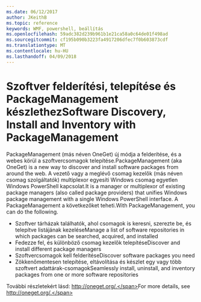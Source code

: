 ```yaml
---
ms.date: 06/12/2017
author: JKeithB
ms.topic: reference
keywords: WMF, powershell, beállítás
ms.openlocfilehash: 59adc382d239b961b1e21ca58a0c64de01f498ad
ms.sourcegitcommit: cf195b090b3223fa4917206dfec7f0b603873cdf
ms.translationtype: MT
ms.contentlocale: hu-HU
ms.lasthandoff: 04/09/2018
---
```

# <a name="software-discovery-install-and-inventory-with-packagemanagement"></a><span data-ttu-id="e0188-102">Szoftver felderítési, telepítése és PackageManagement készlethez</span><span class="sxs-lookup"><span data-stu-id="e0188-102">Software Discovery, Install and Inventory with PackageManagement</span></span>

<span data-ttu-id="e0188-103">PackageManagement (más néven OneGet) új módja a felderítése, és a webes körül a szoftvercsomagok telepítése.</span><span class="sxs-lookup"><span data-stu-id="e0188-103">PackageManagement (aka OneGet) is a new way to discover and install software packages from around the web.</span></span> <span data-ttu-id="e0188-104">A vezető vagy a meglévő csomag kezelők (más néven csomag szolgáltatók) multiplexor egyesíti Windows csomag egyetlen Windows PowerShell kapcsolat.</span><span class="sxs-lookup"><span data-stu-id="e0188-104">It is a manager or multiplexor of existing package managers (also called package providers) that unifies Windows package management with a single Windows PowerShell interface.</span></span> <span data-ttu-id="e0188-105">A PackageManagement a következőket teheti.</span><span class="sxs-lookup"><span data-stu-id="e0188-105">With PackageManagement, you can do the following.</span></span>

-   <span data-ttu-id="e0188-106">Szoftver tárházak találhatók, ahol csomagok is keresni, szerezte be, és telepítve listájának kezelése</span><span class="sxs-lookup"><span data-stu-id="e0188-106">Manage a list of software repositories in which packages can be searched, acquired, and installed</span></span>
-   <span data-ttu-id="e0188-107">Fedezze fel, és különböző csomag kezelők telepítése</span><span class="sxs-lookup"><span data-stu-id="e0188-107">Discover and install different package managers</span></span>
-   <span data-ttu-id="e0188-108">Szoftvercsomagok kell felderítése</span><span class="sxs-lookup"><span data-stu-id="e0188-108">Discover software packages you need</span></span>
-   <span data-ttu-id="e0188-109">Zökkenőmentesen telepítése, eltávolítása és készlet egy vagy több szoftvert adattárak-csomagok</span><span class="sxs-lookup"><span data-stu-id="e0188-109">Seamlessly install, uninstall, and inventory packages from one or more software repositories</span></span>

<span data-ttu-id="e0188-110">További részletekért lásd: http://oneget.org/.</span><span class="sxs-lookup"><span data-stu-id="e0188-110">For more details, see http://oneget.org/.</span></span>